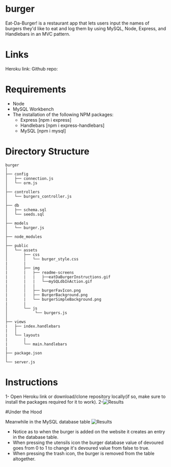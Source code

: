 # burger
Eat-Da-Burger! is a restaurant app that lets users input the names of burgers they'd like to eat and log them by using MySQL, Node, Express, and Handlebars in an MVC pattern.

# Links
Heroku link: 
Github repo:


# Requirements

* Node
* MySQL Workbench
* The installation of the following NPM packages:
    * Express [npm i express]
    * Handlebars [npm i express-handlebars]
    * MySQL [npm i mysql]

# Directory Structure

```
burger
│
├── config
│   ├── connection.js
│   └── orm.js
│ 
├── controllers
│   └── burgers_controller.js
│
├── db
│   ├── schema.sql
│   └── seeds.sql
│
├── models
│   └── burger.js
│ 
├── node_modules
│ 
├── public
│   └── assets
│    	├── css
│       │   └── burger_style.css
|       |
│       ├── img
|       |   ├── readme-screens
|       |   |   ├──eatDaBurgerInstructions.gif
|       |   |   └──mySQLdbInAction.gif
|       |   |
│       │   ├── burgerFavIcon.png
|       |   ├── BurgerBackground.png
|       |   └── burgerSimpleBackground.png
|       |
│       └── js
│       	 └── burgers.js
│
├── views
|   ├── index.handlebars
|   │
|   └── layouts
|       |
|       └── main.handlebars
|
├── package.json
│
└── server.js
```

# Instructions

1- Open Heroku link or download/clone repository locally(if so, make sure to install the packages required for it to work).
2-![Results](/public/assets/img/readme-scrshts/eatDaBurgerInstructions.gif)


#Under the Hood 

Meanwhile in the MySQL database table
![Results](/public/assets/img/readme-scrshts/mySQLdbInAction.gif)
* Notice as to when the burger is added on the website it creates an entry in the database table.
* When pressing the utensils icon the burger database value of devoured goes from 0 to 1 to change it's devoured value from false to true.
* When pressing the trash icon, the burger is removed from the table altogether.




